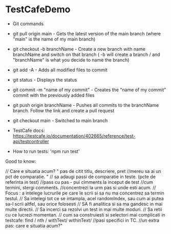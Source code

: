 # TestCafeDemo

- Git commands
 - git pull origin main - Gets the latest version of the main branch (where "main" is the name of my main branch)
 - git checkout -b branchName - Create a new branch with name branchName and switch on that branch ( -b will create a branch / and "branchName" is what you decide to name the branch)
 - git add -A - Adds all modified files to commit
 - git status - Displays the status
 - git commit -m "name of my commit" - Creates the "name of my commit" commit with the previously added files
 - git push origin branchName - Pushes all commits to the branchName branch. Follow the link and create a pull request
 - git checkout main - Switched to main branch

- TestCafe docs: https://testcafe.io/documentation/402665/reference/test-api/testcontroller

- How to run tests: 'npm run test'



Good to know:

// Care e situatia acum? " pas de citit titlu, descriere, pret
//mereu sa ai un pct de comparatie. "
// sa adaugi passi de comparatie in teste. (pcte de referinta in test)
//pass cu pas - pui cimments la inceput de test 
//cum termini, stergi comments. 
//concentrezi la urm pas si unde esti acum. 
// Focus : a intelege lucrurile pe care le scrii si sa nu ma concentrez sa termin testul.
// Sa intelegi tot ce se intampla, acel randomIndex, sau cum ai putea sa-l scrii altfel, sau orice folosesti
// SA fi analitica si sa ma gandesc in mai multe directii.
// Sa incerci sa rezolvi un test in mai multe moduri.
// Sa retii cu ce lucrezi momentan. 
// cum sa construiesti si selectori mai complicati in testcafe: find / nth / withText/ withinText/ 
//pasi specifici in TC. 
//un extra pas: care e situatia acum?"
